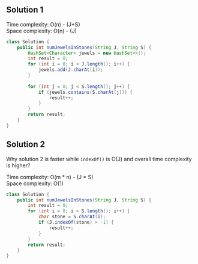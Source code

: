 ## Solution 1

Time complexity: O(n) - (J+S)  
Space complexity: O(n) - (J)  

```java
class Solution {
    public int numJewelsInStones(String J, String S) {
        HashSet<Character> jewels = new HashSet<>();
        int result = 0;
        for (int i = 0; i < J.length(); i++) {
            jewels.add(J.charAt(i));
        }
        
        for (int j = 0; j < S.length(); j++) {
            if (jewels.contains(S.charAt(j))) {
                result++;
            }
        }
        return result;
    }
}
```

## Solution 2

Why solution 2 is faster while `indexOf()` is O(J) and overall time complexity is higher?

Time complexity: O(m * n) - (J * S)  
Space complexity: O(1)  

```java
class Solution {
    public int numJewelsInStones(String J, String S) {
        int result = 0;        
        for (int i = 0; i < S.length(); i++) {
            char stone = S.charAt(i);
            if (J.indexOf(stone) > -1) {
                result++;
            }
        }
        return result;
    }
}
```
